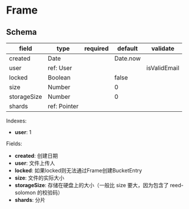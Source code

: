 # Frame

## Schema

| field       | type         | required | default  | validate     |
| ----------- | ------------ | -------- | -------- | ------------ |
| created     | Date         |          | Date.now |              |
| user        | ref: User    |          |          | isValidEmail |
| locked      | Boolean      |          | false    |              |
| size        | Number       |          | 0        |              |
| storageSize | Number       |          | 0        |              |
| shards      | ref: Pointer |          |          |              |

Indexes:

* **user**: 1

Fields:

* **created**: 创建日期
* **user**: 文件上传人
* **locked**: 如果locked则无法通过Frame创建BucketEntry
* **size**: 文件的实际大小
* **storageSize**: 存储在硬盘上的大小（一般比 size 要大，因为包含了 reed-solomon 的校验码）
* **shards**: 分片
